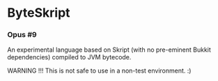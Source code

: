 ByteSkript
=====

### Opus #9

An experimental language based on Skript (with no pre-eminent Bukkit dependencies) compiled to JVM bytecode.

WARNING !!! This is not safe to use in a non-test environment. :)

